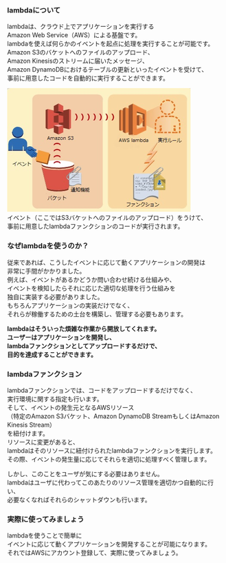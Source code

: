### lambdaについて  
lambdaは、クラウド上でアプリケーションを実行する  
Amazon Web Service（AWS）による基盤です。  
lambdaを使えば何らかのイベントを起点に処理を実行することが可能です。  
Amazon S3のバケットへのファイルのアップロード、  
Amazon Kinesisのストリームに届いたメッセージ、  
Amazon DynamoDBにおけるテーブルの更新といったイベントを受けて、  
事前に用意したコードを自動的に実行することができます。  
  
![lamdaの説明](https://raw.githubusercontent.com/tamken999/worksample/develop/lamdaの説明.jpg)  
イベント（ここではS3バケットへのファイルのアップロード）をうけて、  
事前に用意したlambdaファンクションのコードが実行されます。  
  
### なぜlambdaを使うのか？  
従来であれば、こうしたイベントに応じて動くアプリケーションの開発は  
非常に手間がかかりました。  
例えば、イベントがあるかどうか問い合わせ続ける仕組みや、  
イベントを検知したらそれに応じた適切な処理を行う仕組みを  
独自に実装する必要がありました。  
もちろんアプリケーションの実装だけでなく、  
それらが稼働するための土台を構築し、管理する必要もあります。  

**lambdaはそういった煩雑な作業から開放してくれます。**  
**ユーザーはアプリケーションを開発し、**  
**lambdaファンクションとしてアップロードするだけで、**  
**目的を達成することができます。**  
  
### lambdaファンクション  
lambdaファンクションでは、コードをアップロードするだけでなく、  
実行環境に関する指定も行います。  
そして、イベントの発生元となるAWSリソース  
（特定のAmazon S3バケット、Amazon DynamoDB StreamもしくはAmazon Kinesis Stream）  
を紐付けます。  
リソースに変更があると、  
lambdaはそのリソースに紐付けられたlambdaファンクションを実行します。  
その際、イベントの発生量に応じてそれらを適切に処理すべく管理します。  
  
しかし、このことをユーザが気にする必要はありません。  
lambdaはユーザに代わってこのあたりのリソース管理を適切かつ自動的に行い、  
必要なくなればそれらのシャットダウンも行います。  
  
### 実際に使ってみましょう  
lambdaを使うことで簡単に  
イベントに応じて動くアプリケーションを開発することが可能になります。  
それではAWSにアカウント登録して、実際に使ってみましょう。